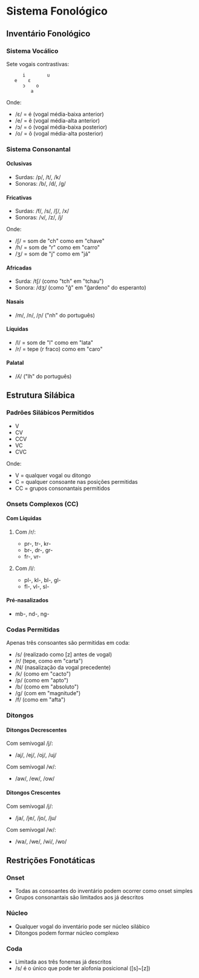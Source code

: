 # Sistema Fonológico

## Inventário Fonológico

### Sistema Vocálico
Sete vogais contrastivas:
```
      i        u
   e    ɛ    
      ɔ    o
         a
```
Onde:
- /ɛ/ = é (vogal média-baixa anterior)
- /e/ = ê (vogal média-alta anterior)
- /ɔ/ = ó (vogal média-baixa posterior)
- /o/ = ô (vogal média-alta posterior)

### Sistema Consonantal

#### Oclusivas
- Surdas: /p/, /t/, /k/
- Sonoras: /b/, /d/, /g/

#### Fricativas
- Surdas: /f/, /s/, /ʃ/, /x/
- Sonoras: /v/, /z/, /j/

Onde:
- /ʃ/ = som de "ch" como em "chave"
- /h/ = som de "r" como em "carro"
- /ʒ/ = som de "j" como em "já"

#### Africadas
- Surda: /tʃ/ (como "tch" em "tchau")
- Sonora: /dʒ/ (como "ĝ" em "ĝardeno" do esperanto)

#### Nasais
- /m/, /n/, /ɲ/ ("nh" do português)

#### Líquidas
- /l/ = som de "l" como em "lata"
- /r/ = tepe (r fraco) como em "caro"

#### Palatal
- /ʎ/ ("lh" do português)

## Estrutura Silábica

### Padrões Silábicos Permitidos
- V
- CV
- CCV
- VC
- CVC

Onde:
- V = qualquer vogal ou ditongo
- C = qualquer consoante nas posições permitidas
- CC = grupos consonantais permitidos

### Onsets Complexos (CC)

#### Com Líquidas
1. Com /r/:
   - pr-, tr-, kr-
   - br-, dr-, gr-
   - fr-, vr-

2. Com /l/:
   - pl-, kl-, bl-, gl-
   - fl-, vl-, sl-

#### Pré-nasalizados
- mb-, nd-, ng-

### Codas Permitidas
Apenas três consoantes são permitidas em coda:
- /s/ (realizado como [z] antes de vogal)
- /r/ (tepe, como em "carta")
- /N/ (nasalização da vogal precedente)
- /k/ (como em "cacto")
- /p/ (como em "apto")
- /b/ (como em "absoluto")
- /g/ (com em "magnitude")
- /f/ (como em "afta")

### Ditongos

#### Ditongos Decrescentes
Com semivogal /j/:
- /aj/, /ej/, /oj/, /uj/

Com semivogal /w/:
- /aw/, /ew/, /ow/

#### Ditongos Crescentes
Com semivogal /j/:
- /ja/, /je/, /jo/, /ju/

Com semivogal /w/:
- /wa/, /we/, /wi/, /wo/

## Restrições Fonotáticas

### Onset
- Todas as consoantes do inventário podem ocorrer como onset simples
- Grupos consonantais são limitados aos já descritos

### Núcleo
- Qualquer vogal do inventário pode ser núcleo silábico
- Ditongos podem formar núcleo complexo

### Coda
- Limitada aos três fonemas já descritos
- /s/ é o único que pode ter alofonia posicional ([s]~[z])
